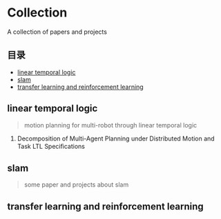 # Collection
A collection of papers and projects

## 目录
* [linear temporal logic]()
* [slam]()
* [transfer learning and reinforcement learning]()

## linear temporal logic
>motion planning for multi-robot through linear temporal logic

1. Decomposition of Multi-Agent Planning under Distributed Motion and Task LTL Speciﬁcations

## slam
>some paper and projects about slam
## transfer learning and reinforcement learning
